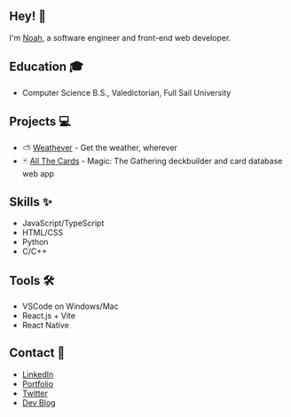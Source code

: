 ## Hey! 👋
I'm [Noah](https://noahstephenson.vercel.app/), a software engineer and front-end web developer.

## Education 🎓
- Computer Science B.S., Valedictorian, Full Sail University

## Projects 💻
- ⛅ [Weathever](http://weathever.vercel.app) - Get the weather, wherever
- 🃏 [All The Cards](https://noahvstephenson.github.io/projects/allthecards) - Magic: The Gathering deckbuilder and card database web app
  
## Skills ✨
- JavaScript/TypeScript
- HTML/CSS
- Python
- C/C++
  
## Tools 🛠
- VSCode on Windows/Mac
- React.js + Vite
- React Native

## Contact 📱
- [LinkedIn](https://www.linkedin.com/in/noahvstephenson/)
- [Portfolio](https://noahstephenson.vercel.app/)
- [Twitter](https://twitter.com/noahvstephenson/)
- [Dev Blog](https://noahvstephenson.wordpress.com/)
